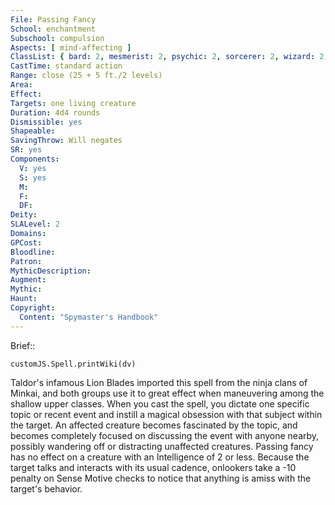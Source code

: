 ```yaml
---
File: Passing Fancy
School: enchantment
Subschool: compulsion
Aspects: [ mind-affecting ]
ClassList: { bard: 2, mesmerist: 2, psychic: 2, sorcerer: 2, wizard: 2, witch: 2 }
CastTime: standard action
Range: close (25 + 5 ft./2 levels)
Area: 
Effect: 
Targets: one living creature
Duration: 4d4 rounds
Dismissible: yes
Shapeable: 
SavingThrow: Will negates
SR: yes
Components:
  V: yes
  S: yes
  M: 
  F: 
  DF: 
Deity: 
SLALevel: 2
Domains: 
GPCost: 
Bloodline: 
Patron: 
MythicDescription: 
Augment: 
Mythic: 
Haunt: 
Copyright:
  Content: "Spymaster's Handbook"
---
```

Brief:: 

```dataviewjs
customJS.Spell.printWiki(dv)
```

Taldor's infamous Lion Blades imported this spell from the ninja clans of Minkai, and both groups use it to great effect when maneuvering among the shallow upper classes. When you cast the spell, you dictate one specific topic or recent event and instill a magical obsession with that subject within the target. An affected creature becomes fascinated by the topic, and becomes  completely focused on discussing the event with anyone nearby, possibly wandering off or distracting unaffected creatures. Passing fancy has no effect on a creature with an Intelligence of 2 or less.  Because the target talks and interacts with its usual cadence, onlookers take a -10 penalty on Sense Motive checks to notice that anything is amiss with the target's behavior.

